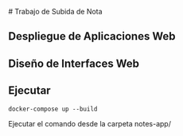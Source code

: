 # Trabajo de Subida de Nota
## Despliegue de Aplicaciones Web
## Diseño de Interfaces Web

## Ejecutar

~~~
docker-compose up --build
~~~

Ejecutar el comando desde la carpeta notes-app/